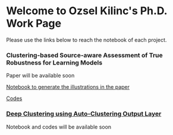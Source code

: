 # Welcome to Ozsel Kilinc's Ph.D. Work Page

Please use the links below to reach the notebook of each project.

### Clustering-based Source-aware Assessment of True Robustness for Learning Models
Paper will be available soon

[Notebook to generate the illustrations in the paper](./phdwork/robustness/notebook.md)

[Codes](http://github.com/ozcell/phdwork/tree/master/phdwork/robustness)

### [Deep Clustering using Auto-Clustering Output Layer](https://arxiv.org/pdf/1702.08648.pdf)
Notebook and codes will be available soon
